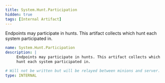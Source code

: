 ```yaml
---
title: System.Hunt.Participation
hidden: true
tags: [Internal Artifact]
---
```


Endpoints may participate in hunts. This artifact collects which
hunt each system participated in.


```yaml
name: System.Hunt.Participation
description: |
     Endpoints may participate in hunts. This artifact collects which
     hunt each system participated in.

# Will not be written but will be relayed between minions and server.
type: INTERNAL

```

